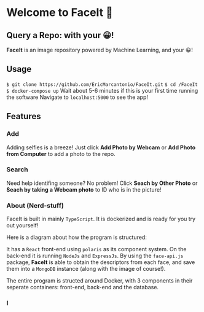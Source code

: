 
# Welcome to FaceIt 👋

## Query a Repo: with your 😀!

**FaceIt** is an image repository powered by Machine Learning, and your 😀!

## Usage

`$ git clone https://github.com/EricMarcantonio/FaceIt.git`
`$ cd /FaceIt`
`$ docker-compose up`
 Wait about 5-6 minutes if this is your first time running the software
 Navigate to `localhost:5000` to see the app!


## Features
### Add
Adding selfies is a breeze! Just click **Add Photo by Webcam** or **Add Photo from Computer** to add a photo to the repo.
### Search 
Need help identifing someone? No problem! Click **Seach by Other Photo** or **Seach by taking a Webcam photo** to ID who is in the picture!

### About (Nerd-stuff)
FaceIt is built in mainly `TypeScript`. It is dockerized and is ready for you try out yourself!

Here is a diagram about how the program is structured:

It has a `React` front-end using `polaris` as its component system. On the back-end it is running `NodeJs` and `ExpressJs`. By using the `face-api.js` package, **FaceIt** is able to obtain the descriptors from each face, and save them into a `MongoDB` instance (along with the image of course!).

The entire program is structed around Docker, with 3 components in their seperate containers: front-end, back-end and the database.

### I


<!--stackedit_data:
eyJoaXN0b3J5IjpbLTkwODMwNTIzLDg5ODg1NjIxNV19
-->